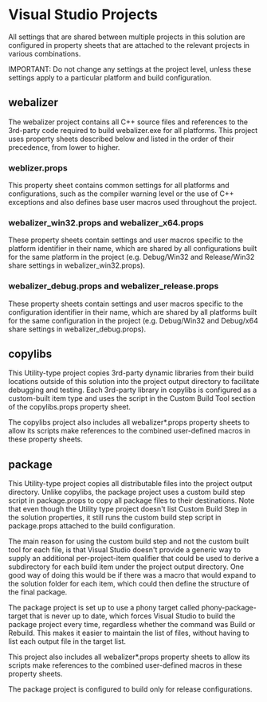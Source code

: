 # Visual Studio Projects

All settings that are shared between multiple projects in this solution are configured 
in property sheets that are attached to the relevant projects in various combinations. 

IMPORTANT: Do not change any settings at the project level, unless these settings apply 
to a particular platform and build configuration.

## webalizer

The webalizer project contains all C++ source files and references to the 3rd-party 
code required to build webalizer.exe for all platforms. This project uses property 
sheets described below and listed in the order of their precedence, from lower to 
higher.

### weblizer.props

This property sheet contains common settings for all platforms and configurations, 
such as the compiler warning level or the use of C++ exceptions and also defines 
base user macros used throughout the project.

### webalizer_win32.props and webalizer_x64.props

These property sheets contain settings and user macros specific to the platform 
identifier in their name, which are shared by all configurations built for the 
same platform in the project (e.g. Debug/Win32 and Release/Win32 share settings 
in webalizer_win32.props).

### webalizer_debug.props and webalizer_release.props

These property sheets contain settings and user macros specific to the configuration 
identifier in their name, which are shared by all platforms built for the same 
configuration in the project (e.g. Debug/Win32 and Debug/x64 share settings in 
webalizer_debug.props).

## copylibs

This Utility-type project copies 3rd-party dynamic libraries from their build locations 
outside of this solution into the project output directory to facilitate debugging and
testing. Each 3rd-party library in copylibs is configured as a custom-built item type and 
uses the script in the Custom Build Tool section of the copylibs.props property sheet.

The copylibs project also includes all webalizer*.props property sheets to allow its
scripts make references to the combined user-defined macros in these property sheets.

## package

This Utility-type project copies all distributable files into the project output directory.
Unlike copylibs, the package project uses a custom build step script in package.props to 
copy all package files to their destinations. Note that even though the Utility type project
doesn't list Custom Build Step in the solution properties, it still runs the custom build 
step script in package.props attached to the build configuration.

The main reason for using the custom build step and not the custom built tool for each file, 
is that Visual Studio doesn't provide a generic way to supply an additional per-project-item 
qualifier that could be used to derive a subdirectory for each build item under the project 
output directory. One good way of doing this would be if there was a macro that would expand 
to the solution folder for each item, which could then define the structure of the final 
package.

The package project is set up to use a phony target called phony-package-target that is never
up to date, which forces Visual Studio to build the package project every time, regardless
whether the command was Build or Rebuild. This makes it easier to maintain the list of files,
without having to list each output file in the target list.

This project also includes all webalizer*.props property sheets to allow its scripts make 
references to the combined user-defined macros in these property sheets.

The package project is configured to build only for release configurations.